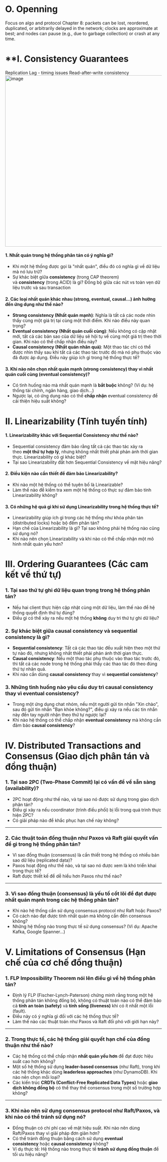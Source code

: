 # **O. Openning**
Focus on algo and protocol
Chapter 8: packets can be lost, reordered, duplicated, or arbitrarily delayed in the network; clocks are approximate at best; and nodes can pause (e.g., due to garbage collection) or crash at any time.

# **I. Consistency Guarantees 
Replication Lag - timing issues
Read-after-write consistency
<img width="551" alt="image" src="https://github.com/user-attachments/assets/d4a2d7e4-bf33-4803-b769-a278b7541137" />

#### **1. Nhất quán trong hệ thống phân tán có ý nghĩa gì?**

- Khi một hệ thống được gọi là "nhất quán", điều đó có nghĩa gì về dữ liệu mà nó lưu trữ?
- Sự khác biệt giữa **consistency** (trong CAP theorem) và **consistency** (trong ACID) là gì? Đồng bộ giữa các nút vs toàn vẹn dữ liệu trước và sau transaction
#### **2. Các loại nhất quán khác nhau (strong, eventual, causal...) ảnh hưởng đến ứng dụng như thế nào?**

- **Strong consistency (Nhất quán mạnh)**: Nghĩa là tất cả các node nhìn thấy cùng một giá trị tại cùng một thời điểm. Khi nào điều này quan trọng?
- **Eventual consistency (Nhất quán cuối cùng)**: Nếu không có cập nhật mới, tất cả các bản sao của dữ liệu sẽ hội tụ về cùng một giá trị theo thời gian. Khi nào có thể chấp nhận điều này?
- **Causal consistency (Nhất quán nhân quả)**: Một thao tác chỉ có thể được nhìn thấy sau khi tất cả các thao tác trước đó mà nó phụ thuộc vào đã được áp dụng. Điều này giúp ích gì trong hệ thống thực tế?
#### **3. Khi nào nên chọn nhất quán mạnh (strong consistency) thay vì nhất quán cuối cùng (eventual consistency)?**

- Có tình huống nào mà nhất quán mạnh là **bắt buộc** không? (Ví dụ: hệ thống tài chính, ngân hàng, giao dịch...)
- Ngược lại, có ứng dụng nào có thể **chấp nhận** eventual consistency để cải thiện hiệu suất không?

# **II. Linearizability (Tính tuyến tính)**

#### **1. Linearizability khác với Sequential Consistency như thế nào?**

- Sequential consistency đảm bảo rằng tất cả các thao tác xảy ra theo **một thứ tự hợp lý**, nhưng không nhất thiết phải phản ánh thời gian thực. Linearizability có gì khác biệt?
- Tại sao Linearizability đắt hơn Sequential Consistency về mặt hiệu năng?

#### **2. Điều kiện nào cần thiết để đảm bảo Linearizability?**

- Khi nào một hệ thống có thể tuyên bố là Linearizable?
- Làm thế nào để kiểm tra xem một hệ thống có thực sự đảm bảo tính Linearizability không?

#### **3. Có những hệ quả gì khi sử dụng Linearizability trong hệ thống thực tế?**

- Linearizability giúp ích gì trong các hệ thống như khóa phân tán (distributed locks) hoặc bộ đếm phân tán?
- Hạn chế của Linearizability là gì? Tại sao không phải hệ thống nào cũng sử dụng nó?
- Khi nào nên chọn Linearizability và khi nào có thể chấp nhận một mô hình nhất quán yếu hơn?

# **III. Ordering Guarantees (Các cam kết về thứ tự)**

### **1. Tại sao thứ tự ghi dữ liệu quan trọng trong hệ thống phân tán?**

- Nếu hai client thực hiện cập nhật cùng một dữ liệu, làm thế nào để hệ thống quyết định thứ tự đúng?
- Điều gì có thể xảy ra nếu một hệ thống **không** duy trì thứ tự ghi dữ liệu?

### **2. Sự khác biệt giữa causal consistency và sequential consistency là gì?**

- **Sequential consistency**: Tất cả các thao tác đều xuất hiện theo một thứ tự nào đó, nhưng không nhất thiết phải phản ánh thời gian thực.
- **Causal consistency**: Nếu một thao tác phụ thuộc vào thao tác trước đó, thì tất cả các node trong hệ thống phải thấy các thao tác đó theo đúng thứ tự nhân quả.
- Khi nào cần dùng **causal consistency** thay vì **sequential consistency**?

### **3. Những tình huống nào yêu cầu duy trì causal consistency thay vì eventual consistency?**

- Trong một ứng dụng chat nhóm, nếu một người gửi tin nhắn "Xin chào", sau đó gửi tin nhắn "Bạn khỏe không?", điều gì xảy ra nếu các tin nhắn này đến tay người nhận theo thứ tự ngược lại?
- Khi nào hệ thống có thể chấp nhận **eventual consistency** mà không cần đảm bảo **causal consistency**?

# **IV. Distributed Transactions and Consensus (Giao dịch phân tán và đồng thuận)**

### **1. Tại sao 2PC (Two-Phase Commit) lại có vấn đề về sẵn sàng (availability)?**

- 2PC hoạt động như thế nào, và tại sao nó được sử dụng trong giao dịch phân tán?
- Điều gì xảy ra nếu coordinator (trình điều phối) bị lỗi trong quá trình thực hiện 2PC?
- Có giải pháp nào để khắc phục hạn chế này không?

---

### **2. Các thuật toán đồng thuận như Paxos và Raft giải quyết vấn đề gì trong hệ thống phân tán?**

- Vì sao đồng thuận (consensus) là cần thiết trong hệ thống có nhiều bản sao dữ liệu (replicated data)?
- Paxos hoạt động như thế nào, và tại sao nó được xem là khó triển khai trong thực tế?
- Raft được thiết kế để dễ hiểu hơn Paxos như thế nào?

---

### **3. Vì sao đồng thuận (consensus) là yếu tố cốt lõi để đạt được nhất quán mạnh trong các hệ thống phân tán?**

- Khi nào hệ thống cần sử dụng consensus protocol như Raft hoặc Paxos?
- Có cách nào đạt được tính nhất quán mà không cần đến consensus không?
- Những hệ thống nào trong thực tế sử dụng consensus? (Ví dụ: Apache Kafka, Google Spanner...)

# **V. Limitations of Consensus (Hạn chế của cơ chế đồng thuận)**

### **1. FLP Impossibility Theorem nói lên điều gì về hệ thống phân tán?**

- Định lý FLP (Fischer-Lynch-Paterson) chứng minh rằng trong một hệ thống phân tán không đồng bộ, không có thuật toán nào có thể đảm bảo cả **tính an toàn (safety)** và **tính sống (liveness)** khi có ít nhất một lỗi (fault).
- Điều này có ý nghĩa gì đối với các hệ thống thực tế?
- Làm thế nào các thuật toán như Paxos và Raft đối phó với giới hạn này?

---

### **2. Trong thực tế, các hệ thống giải quyết hạn chế của đồng thuận như thế nào?**

- Các hệ thống có thể chấp nhận **nhất quán yếu hơn** để đạt được hiệu suất cao hơn không?
- Một số hệ thống sử dụng **leader-based consensus** (như Raft), trong khi các hệ thống khác dùng **leaderless approaches** (như DynamoDB). Khi nào nên chọn mỗi loại?
- Các kiến trúc **CRDTs (Conflict-Free Replicated Data Types)** hoặc **giao dịch không đồng bộ** có thể thay thế consensus trong một số trường hợp không?

---

### **3. Khi nào nên sử dụng consensus protocol như Raft/Paxos, và khi nào có thể tránh sử dụng nó?**

- Đồng thuận có chi phí cao về mặt hiệu suất. Khi nào nên dùng Raft/Paxos thay vì giải pháp đơn giản hơn?
- Có thể tránh đồng thuận bằng cách sử dụng **eventual consistency** hoặc **causal consistency** không?
- Ví dụ thực tế: Hệ thống nào trong thực tế **tránh sử dụng đồng thuận** để tối ưu hiệu năng?
